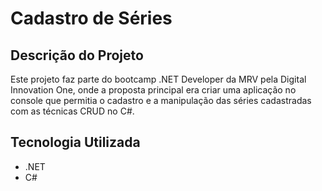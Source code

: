 # Cadastro de Séries

## Descrição do Projeto

Este projeto faz parte do bootcamp .NET Developer da MRV pela Digital Innovation One, onde a proposta principal era criar uma aplicação no console que permitia o cadastro e a manipulação das séries cadastradas com as técnicas CRUD no C#.

## Tecnologia Utilizada

- .NET
- C#